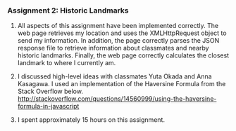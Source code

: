### Assignment 2: Historic Landmarks

1. All aspects of this assignment have been implemented correctly. The web page retrieves my location and uses the XMLHttpRequest object to send my information. In addition, the page correctly parses the JSON response file to retrieve information about classmates and nearby historic landmarks. Finally, the web page correctly calculates the closest landmark to where I currently am.

2. I discussed high-level ideas with classmates Yuta Okada and Anna Kasagawa. I used an implementation of the Haversine Formula from the Stack Overflow below. 
   http://stackoverflow.com/questions/14560999/using-the-haversine-formula-in-javascript

3. I spent approximately 15 hours on this assignment.